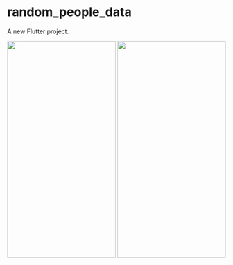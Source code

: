 # random_people_data

A new Flutter project.

<img src = "https://user-images.githubusercontent.com/113905423/211270949-21766c8c-0a3b-4fd8-a1c2-f42f75bcedde.png" height = 500 width = 250>
<img src = "https://user-images.githubusercontent.com/113905423/211270973-ff7079b2-3179-4336-bfee-1ab4f6cf545e.png" height = 500 width = 250>

